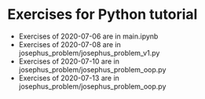 # Exercises for Python tutorial
+ Exercises of 2020-07-06 are in main.ipynb
+ Exercises of 2020-07-08 are in josephus_problem/josephus_problem_v1.py
+ Exercises of 2020-07-10 are in josephus_problem/josephus_problem_oop.py
+ Exercises of 2020-07-13 are in josephus_problem/josephus_problem_oop.py